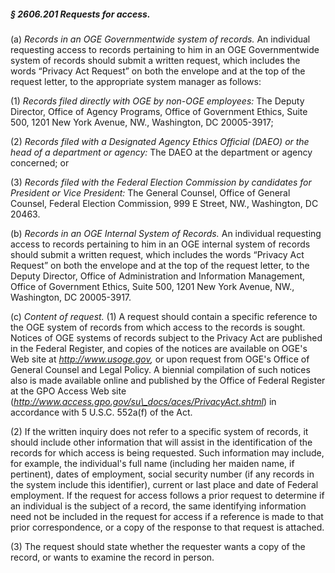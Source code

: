 ##### § 2606.201 Requests for access. #####

(a) *Records in an OGE Governmentwide system of records.* An individual requesting access to records pertaining to him in an OGE Governmentwide system of records should submit a written request, which includes the words “Privacy Act Request” on both the envelope and at the top of the request letter, to the appropriate system manager as follows:

(1) *Records filed directly with OGE by non-OGE employees:* The Deputy Director, Office of Agency Programs, Office of Government Ethics, Suite 500, 1201 New York Avenue, NW., Washington, DC 20005-3917;

(2) *Records filed with a Designated Agency Ethics Official (DAEO) or the head of a department or agency:* The DAEO at the department or agency concerned; or

(3) *Records filed with the Federal Election Commission by candidates for President or Vice President:* The General Counsel, Office of General Counsel, Federal Election Commission, 999 E Street, NW., Washington, DC 20463.

(b) *Records in an OGE Internal System of Records.* An individual requesting access to records pertaining to him in an OGE internal system of records should submit a written request, which includes the words “Privacy Act Request” on both the envelope and at the top of the request letter, to the Deputy Director, Office of Administration and Information Management, Office of Government Ethics, Suite 500, 1201 New York Avenue, NW., Washington, DC 20005-3917.

(c) *Content of request.* (1) A request should contain a specific reference to the OGE system of records from which access to the records is sought. Notices of OGE systems of records subject to the Privacy Act are published in the Federal Register, and copies of the notices are available on OGE's Web site at *http://www.usoge.gov,* or upon request from OGE's Office of General Counsel and Legal Policy. A biennial compilation of such notices also is made available online and published by the Office of Federal Register at the GPO Access Web site (*http://www.access.gpo.gov/su\_docs/aces/PrivacyAct.shtml*) in accordance with 5 U.S.C. 552a(f) of the Act.

(2) If the written inquiry does not refer to a specific system of records, it should include other information that will assist in the identification of the records for which access is being requested. Such information may include, for example, the individual's full name (including her maiden name, if pertinent), dates of employment, social security number (if any records in the system include this identifier), current or last place and date of Federal employment. If the request for access follows a prior request to determine if an individual is the subject of a record, the same identifying information need not be included in the request for access if a reference is made to that prior correspondence, or a copy of the response to that request is attached.

(3) The request should state whether the requester wants a copy of the record, or wants to examine the record in person.